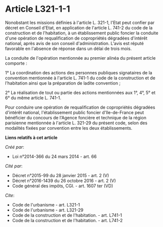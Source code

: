 # Article L321-1-1

Nonobstant les missions définies à l'article L. 321-1, l'Etat peut confier par décret en Conseil d'Etat, en application de
l'article L. 741-2 du code de la construction et de l'habitation, à un établissement public foncier la conduite d'une
opération de requalification de copropriétés dégradées d'intérêt national, après avis de son conseil d'administration. L'avis
est réputé favorable en l'absence de réponse dans un délai de trois mois. 

La conduite de l'opération mentionnée au premier alinéa du présent article comporte : 

1° La coordination des actions des personnes publiques signataires de la convention mentionnée à l'article L. 741-1 du code
de la construction et de l'habitation ainsi que la préparation de ladite convention ; 

2° La réalisation de tout ou partie des actions mentionnées aux 1°, 4°, 5° et 6° du même article L. 741-1. 

Pour conduire une opération de requalification de copropriétés dégradées d'intérêt national, l'établissement public foncier
d'Ile-de-France peut bénéficier du concours de l'Agence foncière et technique de la région parisienne mentionnée à l'article
L. 321-29 du présent code, selon des modalités fixées par convention entre les deux établissements.

**Liens relatifs à cet article**

_Créé par_:

  - Loi n°2014-366 du 24 mars 2014 - art. 66

_Cité par_:

  - Décret n°2015-99 du 28 janvier 2015 - art. 2 (V)
  - Décret n°2016-1439 du 26 octobre 2016 - art. 2 (V)
  - Code général des impôts, CGI. - art. 1607 ter (VD)

_Cite_:

  - Code de l'urbanisme - art. L321-1
  - Code de l'urbanisme - art. L321-29
  - Code de la construction et de l'habitation. - art. L741-1
  - Code de la construction et de l'habitation. - art. L741-2
